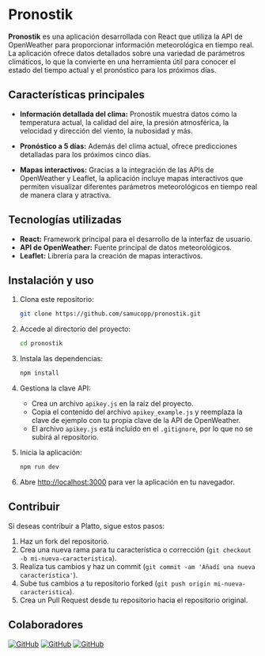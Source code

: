 # Pronostik

**Pronostik** es una aplicación desarrollada con React que utiliza la API de OpenWeather para proporcionar información meteorológica en tiempo real. La aplicación ofrece datos detallados sobre una variedad de parámetros climáticos, lo que la convierte en una herramienta útil para conocer el estado del tiempo actual y el pronóstico para los próximos días.

## Características principales

- **Información detallada del clima:** Pronostik muestra datos como la temperatura actual, la calidad del aire, la presión atmosférica, la velocidad y dirección del viento, la nubosidad y más.

- **Pronóstico a 5 días:** Además del clima actual, ofrece predicciones detalladas para los próximos cinco días.

- **Mapas interactivos:** Gracias a la integración de las APIs de OpenWeather y Leaflet, la aplicación incluye mapas interactivos que permiten visualizar diferentes parámetros meteorológicos en tiempo real de manera clara y atractiva.

## Tecnologías utilizadas

- **React:** Framework principal para el desarrollo de la interfaz de usuario.
- **API de OpenWeather:** Fuente principal de datos meteorológicos.
- **Leaflet:** Librería para la creación de mapas interactivos.

## Instalación y uso

1. Clona este repositorio:
   ```bash
   git clone https://github.com/samucopp/pronostik.git
   ```
2. Accede al directorio del proyecto:
   ```bash
   cd pronostik
   ```
3. Instala las dependencias:
   ```bash
   npm install
   ```
4. Gestiona la clave API:
   - Crea un archivo `apikey.js` en la raíz del proyecto.
   - Copia el contenido del archivo `apikey_example.js` y reemplaza la clave de ejemplo con tu propia clave de la API de OpenWeather.
   - El archivo `apikey.js` está incluido en el `.gitignore`, por lo que no se subirá al repositorio.

5. Inicia la aplicación:
   ```bash
   npm run dev
   ```
6. Abre [http://localhost:3000](http://localhost:3000) para ver la aplicación en tu navegador.

## Contribuir

Si deseas contribuir a Platto, sigue estos pasos:

1. Haz un fork del repositorio.
2. Crea una nueva rama para tu característica o corrección (`git checkout -b mi-nueva-caracteristica`).
3. Realiza tus cambios y haz un commit (`git commit -am 'Añadí una nueva característica'`).
4. Sube tus cambios a tu repositorio forked (`git push origin mi-nueva-caracteristica`).
5. Crea un Pull Request desde tu repositorio hacia el repositorio original.

## Colaboradores

[![GitHub](https://img.shields.io/badge/GitHub-@Izorrai-blue?style=flat-square&logo=github)](https://github.com/Izorrai)
[![GitHub](https://img.shields.io/badge/GitHub-@JorgePascualFuentecilla-blue?style=flat-square&logo=github)](https://github.com/JorgePascualFuentecilla)
[![GitHub](https://img.shields.io/badge/GitHub-@samucopp-blue?style=flat-square&logo=github)](https://github.com/samucopp)